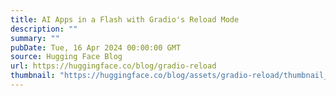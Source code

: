 ```yaml
---
title: AI Apps in a Flash with Gradio's Reload Mode
description: ""
summary: ""
pubDate: Tue, 16 Apr 2024 00:00:00 GMT
source: Hugging Face Blog
url: https://huggingface.co/blog/gradio-reload
thumbnail: "https://huggingface.co/blog/assets/gradio-reload/thumbnail_compressed.png"
---
```


